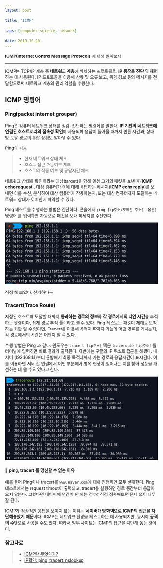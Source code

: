 ```yaml
---
layout: post

title: "ICMP"

tags: [computer-science, network]

date: 2019-10-20
---
```


**ICMP(Internet Control Message Protocol)** 에 대해 알아보자

---

ICMP는 TCP/IP 계층 중 **네트워크 계층**에 위치하는 프로토콜로, **IP 동작을 진단 및 제어**하는 데 사용된다. IP 프로토콜을 이용해 상황 및 오류 보고, 위험 경보 등의 메시지를 전달함으로써 네트워크 계층의 관리 역할을 수행한다.

## ICMP 명령어

### Ping(packet internet grouper)

Ping은 컴퓨터 네트워크 상태를 점검, 진단하는 명령어를 말한다. **IP 기반의 네트워크에 연결된 호스트끼리의 접속성 확인**에 사용되며 응답이 돌아올 때까지 반환 시간과, 상대방 도달 경로의 혼잡 상황도 알아낼 수 있다.

Ping의 기능

> - 현재 네트워크 상태 체크
> - 호스트 접근 가능여부 체크
> - 호스트의 작동 여부 및 응답시간 체크

네트워크 상태를 확인하려는 대상(target)을 향해 일정 크기의 패킷을 보낸 후(**ICMP echo request**), 대상 컴퓨터가 이에 대해 응답하는 메시지(**ICMP echo reply**)를 보내면 이를 수신, 분석하여 대상 컴퓨터가 작동하는지, 또는 대상 컴퓨터까지 도달하는 네트워크 상태가 어떠한지 파악할 수 있다.

Ping 테스트를 수행하는 방법은 간단하다. 콘솔에서 `ping [ip주소/도메인 주소] [옵션]` 명령어 를 입력하면 자동으로 패킷을 보내 메세지를 수신한다.

![](/assets/images/ping.png)

직접 해 보았다. 신기하다〰️

### Tracert(Trace Route)

지정된 호스트에 도달할 때까지 **통과하는 경로의 정보**와 **각 경로에서의 지연 시간**을 추적하는 명령이다, 쉽게 경로 추적 툴이라고 볼 수 있다. Ping 테스트는 패킷이 제대로 도착하는 지만 알 수 있다면, Tracert를 이용해 목적지 IP까지 가는데 어떤 경로를 거치는지, 각 경로에서의 시간은 어떤지 알 수 있다.

수행 방법은 Ping 과 같다. 윈도우는 `tracert [ip주소]` 맥은 `traceroute [ip주소]` 를 터미널에 입력하면 바로 결과가 출력된다. 이번에는 구글의 IP 주소로 접근을 해봤다. 내 서버 (192.168.1.1)부터 출발해서 최종 목적지까지 가는 경로와 응답시간이 표시된다. 이를 이용하면 서버 간 연결에서 어떤 부분에서 병목 현상이 일어나는 지를 찾아 성능을 개선하는 데 쓸 수도 있다고 한다.

![](/assets/images/traceroute.png)

#### 🤔 ping, tracert 를 맹신할 수 없는 이유

예를 들어 Ping이나 tracert를 `www.naver.com`에 대해 진행하면 모두 실패한다. Ping 테스트에서는 request timout이 출력되고, tracert를 실행하면 경로 중간부터 응답이 오지 않는다. 그렇다면 네이버에 연결이 안 되는 걸까? 직접 접속해보면 문제 없이 너무 잘 된다.

ICMP가 정상적인 응답을 보이지 않는 이유는 **네이버가 방화벽으로 ICMP의 접근을 차단해놓았기 때문**이다. ICMP는 네트워크 환경을 테스트하는 데 사용되지만, 동시에 **공격의 수단**으로 사용될 수도 있다. 따라서 일부 사이트는 ICMP의 접근을 차단해 놓는 것이다.

### 참고자료

> - [ICMP란 무엇인가?](https://run-it.tistory.com/31)
> - [IP확인: ping, tracert, nslookup](https://ojava.tistory.com/126)
